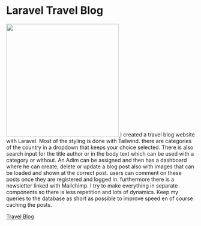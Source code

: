 # Laravel Travel Blog
<a href="https://www.laravelblog.levycrols.com/">
<img src="https://www.levycrols.com/static/media/laravel-blog.f5c27cb31872fbf86b9c.png" width="300">
</a>
I created a travel blog website with Laravel. Most of the styling is done with Tailwind. there are categories of the country in a dropdown that keeps your choice selected. There is also search input for the title author or in the body text which can be used with a category or without. An Adim can be assigned and then has a dashboard where he can create, delete or update
a blog post also with images that can be loaded and shown at the correct post. users can comment on these posts once they are registered and logged in. furthermore there is a newsletter linked with Mailchimp. I try to make everything in separate components so there is less repetition and lots of dynamics. Keep my queries to the database as short as possible to improve speed en of course caching the posts. 

[Travel Blog](https://www.laravelblog.levycrols.com/)
